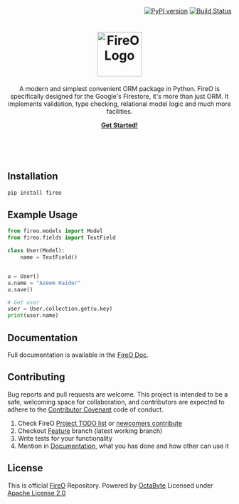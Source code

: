 <p align="right">
<a href="https://badge.fury.io/py/fireo"><img src="https://badge.fury.io/py/fireo.svg" alt="PyPI version"></a>
<a href="https://travis-ci.org/octabytes/FireO"><img src="https://travis-ci.org/octabytes/FireO.svg?branch=master" alt="Build Status"></a>
</p>
<p>
    <h1 align="center"><img src="fireo_logo.png" height="100" alt="FireO Logo"></h1>
    <p align="center">
        A modern and simplest convenient ORM package in Python.
        FireO is specifically designed for the Google's Firestore, it's more than just ORM.
        It implements validation, type checking, relational model logic and much more facilities.
    </p>
    <p align="center">
        <strong>
            <a href="https://octabyte.io/FireO/">Get Started!</a>
        </strong>
    </p>
    <br><br><br>
</p>

## Installation

```python
pip install fireo
```

## Example Usage
```python
from fireo.models import Model
from fireo.fields import TextField

class User(Model):
    name = TextField()


u = User()
u.name = "Azeem Haider"
u.save()

# Get user
user = User.collection.get(u.key)
print(user.name)
```

## Documentation

Full documentation is available in the [FireO Doc](https://octabyte.io/FireO/).

## Contributing

Bug reports and pull requests are welcome. This project is intended to be a safe, welcoming 
space for collaboration, and contributors are expected to adhere to the 
[Contributor Covenant](https://github.com/octabytes/FireO/blob/master/CODE_OF_CONDUCT.md) code of conduct.

1. Check FireO [Project TODO list](https://github.com/octabytes/FireO/projects) or [newcomers contribute](https://github.com/octabytes/FireO/contribute)
2. Checkout [Feature](https://github.com/octabytes/FireO/tree/feature) branch (latest working branch)
3. Write tests for your functionality
4. Mention in [Documentation](https://github.com/octabytes/FireO/tree/gh-pages), what you has done and how other can use it  

## License

This is official [FireO](https://github.com/octabytes/FireO) Repository. Powered by [OctaByte](https://octabyte.io)
Licensed under [Apache License 2.0](https://github.com/octabytes/FireO/blob/master/LICENSE)
